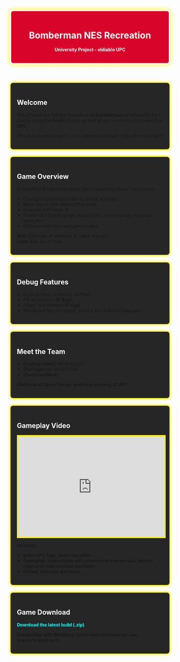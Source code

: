 <!DOCTYPE html>
<html lang="en"><head><meta http-equiv="Content-Type" content="text/html; charset=UTF-8">
  
  <meta name="viewport" content="width=device-width, initial-scale=1.0">
  <title>Bomberman Remake - UPC</title>
  <style>
    @import url('https://fonts.googleapis.com/css2?family=Press+Start+2P&display=swap');

    body {
      font-family: 'Press Start 2P', cursive;
      background-color: #111;
      color: #fff200;
      margin: 0;
      padding: 20px;
      background-image: url('https://images.gog.com/70b1ed191e53ae94f0ae3cc1071dc8a85647b47ccfe2f32ec909532c80732d00_glx_vertical_cover.webp?namespace=gamesdb');
      background-size: cover;
      background-repeat: no-repeat;
      background-attachment: fixed;
    }

    header {
      background-color: #d90429;
      color: white;
      padding: 20px;
      text-align: center;
      border-radius: 10px;
      border: 4px solid #fff;
      box-shadow: 0px 0px 15px #fff200;
    }

    section {
      background: rgba(0, 0, 0, 0.85);
      padding: 20px;
      margin-top: 20px;
      border-radius: 10px;
      border: 2px solid #fff200;
      box-shadow: 0px 0px 10px #fff200;
    }

    h1, h2 {
      color: #ffffff;
    }

    ul {
      list-style-type: square;
      padding-left: 20px;
    }

    a {
      color: #00ffff;
      text-decoration: none;
    }

    a:hover {
      text-decoration: underline;
    }

    iframe {
      width: 100%;
      max-width: 560px;
      height: 315px;
      display: block;
      margin: 0 auto;
      border: 4px solid #fff200;
    }
  </style>
</head>
<body>
  <header>
    <h1>Bomberman NES Recreation</h1>
    <p><strong>University Project - eldiablo UPC</strong></p>
  </header>

  <section>
    <h2>Welcome</h2>
    <p>This project is a faithful recreation of <strong>Bomberman</strong> developed in <strong>C++</strong> mainly using the <strong>Raylib</strong> library as part of our university coursework at <strong>UPC</strong>.</p>
    <p><em>This is a student project — no commercial intent. Enjoy the nostalgia!</em></p>
  </section>

  <section>
    <h2>Game Overview</h2>
    <p>A simplified Bomberman-style game featuring classic mechanics:</p>
    <ul>
      <li>Strategic bomb placement to defeat enemies</li>
      <li>Maze layout with destructible walls</li>
      <li>Enemies with basic AI</li>
      <li>Power-ups (bomb range, extra bomb, esxtra speed, explosion immunity)</li>
      <li>Collision detection and game states</li>
    </ul>
    <p><strong>Win:</strong> Eliminate all enemies or reach the exit<br>
       <strong>Lose:</strong> Run out of lives</p>
  </section>

  <section>
    <h2>Debug Features</h2>
    <ul>
      <li>Destroy every softblock <strong>(C Key)</strong> </li>
      <li>Kill all enemies <strong>(K Key)</strong> </li>  
      <li>Player self damage <strong>(P Key)</strong> </li>      
      <li>Visual overlays for player, bombs and enemies hitboxes</li>
    </ul>
  </section>

  <section>
    <h2>Meet the Team</h2>
    <ul>
      <li><strong>[Andrea Vélez]:</strong> MODIFICAR</li>
      <li><strong>[Pol Cuenca]:</strong> MODIFICAR</li>
      <li><strong>[Dani Castillero]</li>
    </ul>
    <p>Students of Game Design and Programming at UPC.</p>
  </section>


  <section>
    <h2>Gameplay Video</h2>
    <iframe src="https://www.youtube.com/embed/YOUR_VIDEO_ID" allowfullscreen></iframe>
    <p>Includes:</p>
    <ul>
      <li>Intro: UPC logo, team members</li>
      <li>Gameplay: interactions with enemies and powerups, bombs mechanic and win/lose mechanic </li>
      <li>Debug: hitboxes and more</li>
    </ul>
  </section>

  <section>
    <h2>Game Download</h2>
    <p><a href="ENLACE_A_TU_ZIP">Download the latest build (.zip)</a></p>
    <p>Compatible with Windows. Unzip and run <code>Bomberman.exe</code>.<br>
    Supports keyboard.</p>
  </section>
</body>
</html>
